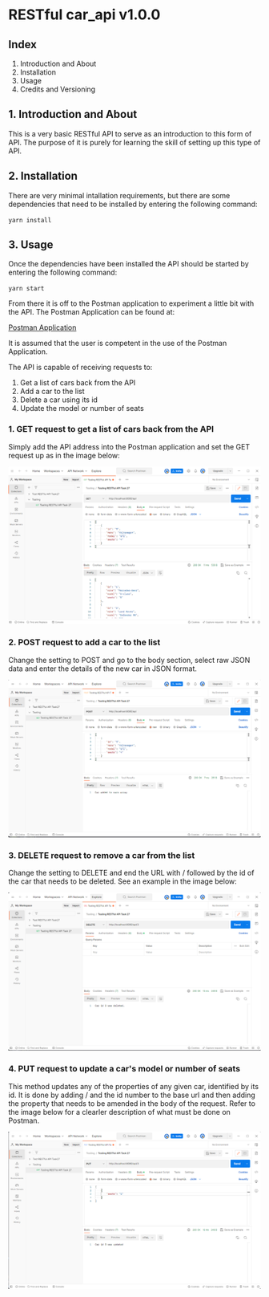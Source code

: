 # RESTful car_api v1.0.0

## Index
1. Introduction and About
2. Installation
3. Usage
4. Credits and Versioning

## 1. Introduction and About

This is a very basic RESTful API to serve as an introduction to this form of API. The purpose of it is purely for learning the skill of setting up this type of API.

## 2. Installation

There are very minimal intallation requirements, but there are some dependencies that need to be installed by entering the following command:  

`yarn install`

## 3. Usage

Once the dependencies have been installed the API should be started by entering the following command:  

`yarn start`

From there it is off to the Postman application to experiment a little bit with the API. The Postman Application can be found at:  

[Postman Application](https://www.postman.com/)

It is assumed that the user is competent in the use of the Postman Application.

The API is capable of receiving requests to:  
1. Get a list of cars back from the API
2. Add a car to the list
3. Delete a car using its id
4. Update the model or number of seats

### 1. GET request to get a list of cars back from the API

Simply add the API address into the Postman application and set the GET request up as in the image below:  

![GET request](./README-images/GET-request.png)

### 2. POST request to add a car to the list

Change the setting to POST and go to the body section, select raw JSON data and enter the details of the new car in JSON format.

![POST request](./README-images/POST-request.png)

### 3. DELETE request to remove a car from the list

Change the setting to DELETE and end the URL with / followed by the id of the car that needs to be deleted. See an example in the image below:  

![DELETE request](./README-images/DELETE-request.png)

### 4. PUT request to update a car's model or number of seats

This method updates any of the properties of any given car, identified by its id. It is done by adding / and the id number to the base url and then adding the property that needs to be amended in the body of the request. Refer to the image below for a clearler description of what must be done on Postman.

![DELETE request](./README-images/PUT-request.png)